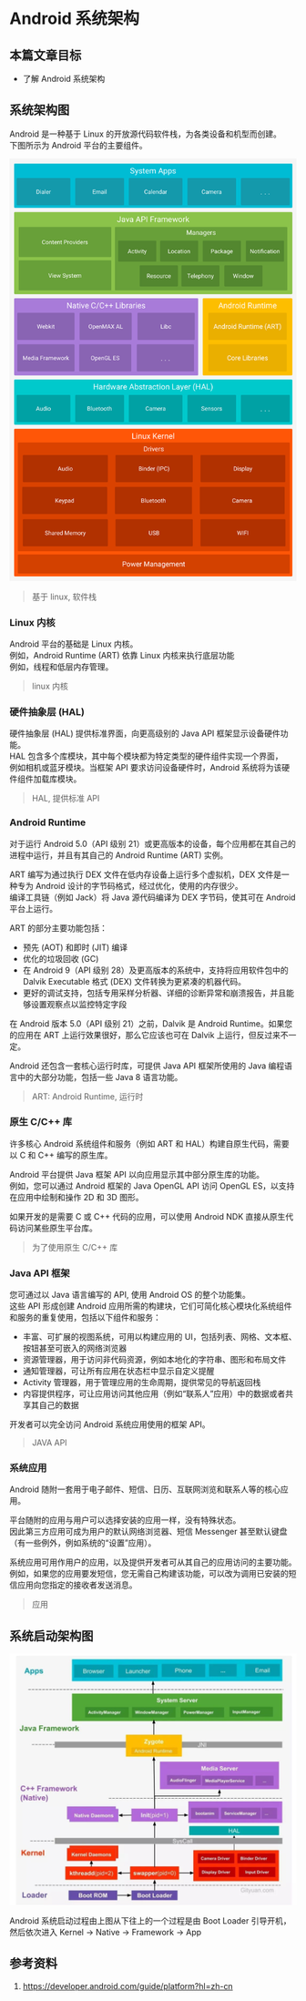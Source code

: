 # Android 系统架构

## 本篇文章目标

- 了解 Android 系统架构

## 系统架构图

Android 是一种基于 Linux 的开放源代码软件栈，为各类设备和机型而创建。  
下图所示为 Android 平台的主要组件。

![Android 系统架构图](../../assets/android_arch.png)

> 基于 linux, 软件栈

### Linux 内核

Android 平台的基础是 Linux 内核。  
例如，Android Runtime (ART) 依靠 Linux 内核来执行底层功能  
例如，线程和低层内存管理。  

> linux 内核

### 硬件抽象层 (HAL)

硬件抽象层 (HAL) 提供标准界面，向更高级别的 Java API 框架显示设备硬件功能。  
HAL 包含多个库模块，其中每个模块都为特定类型的硬件组件实现一个界面，  
例如相机或蓝牙模块。当框架 API 要求访问设备硬件时，Android 系统将为该硬件组件加载库模块。

> HAL, 提供标准 API

### Android Runtime

对于运行 Android 5.0（API 级别 21）或更高版本的设备，每个应用都在其自己的进程中运行，并且有其自己的 Android Runtime (ART) 实例。  

ART 编写为通过执行 DEX 文件在低内存设备上运行多个虚拟机，DEX 文件是一种专为 Android 设计的字节码格式，经过优化，使用的内存很少。  
编译工具链（例如 Jack）将 Java 源代码编译为 DEX 字节码，使其可在 Android 平台上运行。

ART 的部分主要功能包括：

- 预先 (AOT) 和即时 (JIT) 编译
- 优化的垃圾回收 (GC)
- 在 Android 9（API 级别 28）及更高版本的系统中，支持将应用软件包中的 Dalvik Executable 格式 (DEX) 文件转换为更紧凑的机器代码。
- 更好的调试支持，包括专用采样分析器、详细的诊断异常和崩溃报告，并且能够设置观察点以监控特定字段

在 Android 版本 5.0（API 级别 21）之前，Dalvik 是 Android Runtime。如果您的应用在 ART 上运行效果很好，那么它应该也可在 Dalvik 上运行，但反过来不一定。

Android 还包含一套核心运行时库，可提供 Java API 框架所使用的 Java 编程语言中的大部分功能，包括一些 Java 8 语言功能。

> ART: Android Runtime, 运行时

### 原生 C/C++ 库

许多核心 Android 系统组件和服务（例如 ART 和 HAL）构建自原生代码，需要以 C 和 C++ 编写的原生库。  

Android 平台提供 Java 框架 API 以向应用显示其中部分原生库的功能。  
例如，您可以通过 Android 框架的 Java OpenGL API 访问 OpenGL ES，以支持在应用中绘制和操作 2D 和 3D 图形。

如果开发的是需要 C 或 C++ 代码的应用，可以使用 Android NDK 直接从原生代码访问某些原生平台库。

> 为了使用原生 C/C++ 库

### Java API 框架

您可通过以 Java 语言编写的 API, 使用 Android OS 的整个功能集。  
这些 API 形成创建 Android 应用所需的构建块，它们可简化核心模块化系统组件和服务的重复使用，包括以下组件和服务：

- 丰富、可扩展的视图系统，可用以构建应用的 UI，包括列表、网格、文本框、按钮甚至可嵌入的网络浏览器
- 资源管理器，用于访问非代码资源，例如本地化的字符串、图形和布局文件
- 通知管理器，可让所有应用在状态栏中显示自定义提醒
- Activity 管理器，用于管理应用的生命周期，提供常见的导航返回栈
- 内容提供程序，可让应用访问其他应用（例如“联系人”应用）中的数据或者共享其自己的数据

开发者可以完全访问 Android 系统应用使用的框架 API。

> JAVA API

### 系统应用 

Android 随附一套用于电子邮件、短信、日历、互联网浏览和联系人等的核心应用。  

平台随附的应用与用户可以选择安装的应用一样，没有特殊状态。  
因此第三方应用可成为用户的默认网络浏览器、短信 Messenger 甚至默认键盘（有一些例外，例如系统的“设置”应用）。

系统应用可用作用户的应用，以及提供开发者可从其自己的应用访问的主要功能。  
例如，如果您的应用要发短信，您无需自己构建该功能，可以改为调用已安装的短信应用向您指定的接收者发送消息。

> 应用

## 系统启动架构图

![Android 系统启动架构](../../assets/android系统启动架构.jpeg)

Android 系统启动过程由上图从下往上的一个过程是由 Boot Loader 引导开机，然后依次进入 Kernel -> Native -> Framework -> App

## 参考资料
1. <https://developer.android.com/guide/platform?hl=zh-cn>
